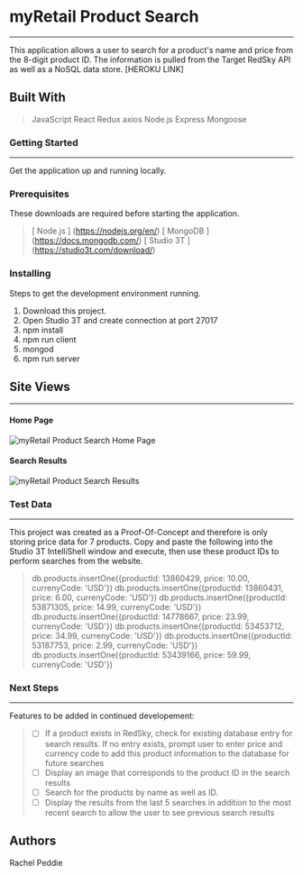 # myRetail Product Search
-----------------------
This application allows a user to search for a product's name and price from the 8-digit product ID.  The information is pulled from the Target RedSky API as well as a NoSQL data store. [HEROKU LINK]


## Built With
> JavaScript
> React
> Redux
> axios
> Node.js
> Express
> Mongoose

### Getting Started
-----------------------
Get the application up and running locally.

### Prerequisites
These downloads are required before starting the application.

> [ Node.js ] (https://nodejs.org/en/)
> [ MongoDB ] (https://docs.mongodb.com/)
> [ Studio 3T ] (https://studio3t.com/download/)

### Installing
Steps to get the development environment running.

1. Download this project.
2. Open Studio 3T and create connection at port 27017
3. npm install
4. npm run client
5. mongod
6. npm run server


## Site Views
-----------------------
#### Home Page
![myRetail Product Search Home Page](https://share.getcloudapp.com/eDuYmDY5 "Home Page")
#### Search Results
![myRetail Product Search Results](https://share.getcloudapp.com/4guzkE5x "Search Results")

### Test Data
-----------------------
This project was created as a Proof-Of-Concept and therefore is only storing price data for 7 products.  Copy and paste the following into the Studio 3T IntelliShell window and execute, then use these product IDs to perform searches from the website.
> db.products.insertOne({productId: 13860429, price: 10.00, currenyCode: 'USD'})
> db.products.insertOne({productId: 13860431, price: 6.00, currenyCode: 'USD'})
> db.products.insertOne({productId: 53871305, price: 14.99, currenyCode: 'USD'})
> db.products.insertOne({productId: 14778667, price: 23.99, currenyCode: 'USD'})
> db.products.insertOne({productId: 53453712, price: 34.99, currenyCode: 'USD'})
> db.products.insertOne({productId: 53187753, price: 2.99, currenyCode: 'USD'})
> db.products.insertOne({productId: 53439166, price: 59.99, currenyCode: 'USD'})

### Next Steps
-----------------------
Features to be added in continued developement:
> + [ ] If a product exists in RedSky, check for existing database entry for search results. If no entry exists, prompt user to enter price and currency code to add this product information to the database for future searches
> + [ ] Display an image that corresponds to the product ID in the search results
> + [ ] Search for the products by name as well as ID.
> + [ ] Display the results from the last 5 searches in addition to the most recent search to allow the user to see previous search results

## Authors
Rachel Peddie